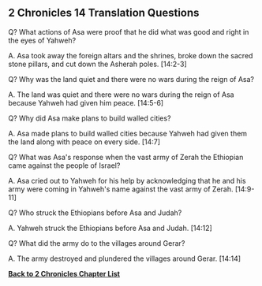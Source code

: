 ## 2 Chronicles 14 Translation Questions ##

Q? What actions of Asa were proof that he did what was good and right in the eyes of Yahweh?

A. Asa took away the foreign altars and the shrines, broke down the sacred stone pillars, and cut down the Asherah poles. [14:2-3]

Q? Why was the land quiet and there were no wars during the reign of Asa?

A. The land was quiet and there were no wars during the reign of Asa because Yahweh had given him peace. [14:5-6]

Q? Why did Asa make plans to build walled cities?

A. Asa made plans to build walled cities because Yahweh had given them the land along with peace on every side. [14:7]

Q? What was Asa's response when the vast army of Zerah the Ethiopian came against the people of Israel?

A. Asa cried out to Yahweh for his help by acknowledging that he and his army were coming in Yahweh's name against the vast army of Zerah. [14:9-11]

Q? Who struck the Ethiopians before Asa and Judah?

A. Yahweh struck the Ethiopians before Asa and Judah. [14:12]

Q? What did the army do to the villages around Gerar?

A. The army destroyed and plundered the villages around Gerar. [14:14]

__[Back to 2 Chronicles Chapter List](./)__

